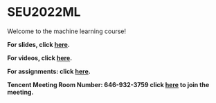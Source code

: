 # SEU2022ML
Welcome to the machine learning course!

**For slides, click [here](https://drive.google.com/drive/folders/1O2OdBMZTHEew5UeZcqZHZmZkvIwjFuDN?usp=sharing).**

**For videos, click [here](https://drive.google.com/drive/folders/1D1KAoDcaJNOJTKW-zg9rjepSM-PvwzWJ?usp=sharing).**

**For assignments: click [here](https://drive.google.com/drive/folders/1TlCS8b2Qsdh3n7oxUlszGSfDycs7e0DU).**

**Tencent Meeting Room Number: 646-932-3759 click [here](https://meeting.tencent.com/p/6469323759) to join the meeting.**